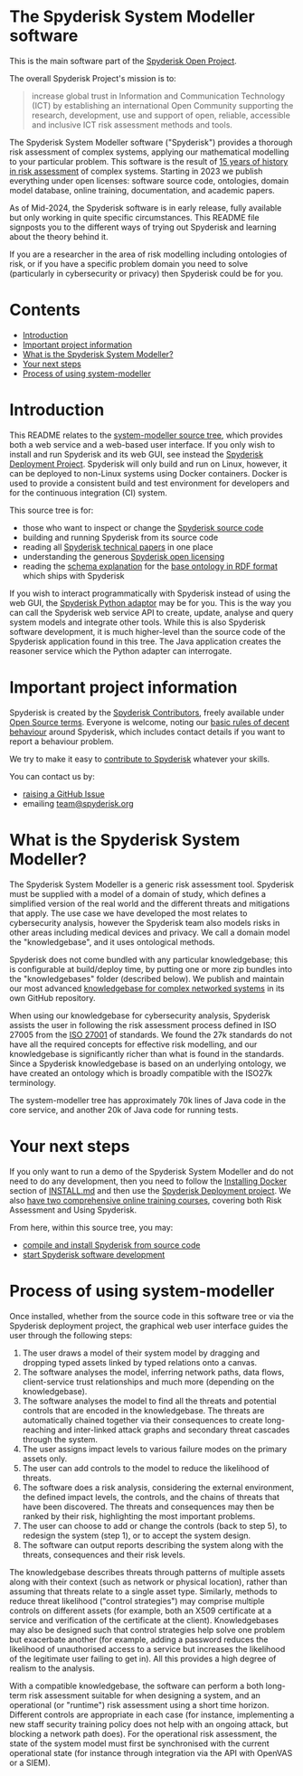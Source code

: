 # The Spyderisk System Modeller software

This is the main software part of the [Spyderisk Open Project](https://github.com/Spyderisk).

The overall Spyderisk Project's mission is to:

> increase global trust in Information and Communication Technology (ICT) by establishing an international Open Community supporting the research, development, use and support of open, reliable, accessible and inclusive ICT risk assessment methods and tools.

The Spyderisk System Modeller software ("Spyderisk") provides a thorough
risk assessment of complex systems, applying our mathematical modelling to your
particular problem. This software is the result of 
[15 years of history in risk assessment](https://github.com/Spyderisk/system-modeller/blob/dev/HISTORY.md)
of complex systems. Starting in 2023 we publish everything under
open licenses: software source code, ontologies, domain model database,
online training, documentation, and academic papers. 

As of Mid-2024, the Spyderisk software is in early release, fully available but only working
in quite specific circumstances. This README file signposts you to the
different ways of trying out Spyderisk and learning about the theory behind it.

If you are a researcher in the area of risk modelling including ontologies of
risk, or if you have a specific problem domain you need to solve (particularly
in cybersecurity or privacy) then Spyderisk could be for you. 

# Contents

* [Introduction](#introduction)
* [Important project information](#important-project-information)
* [What is the Spyderisk System Modeller?](#what-is-the-spyderisk-system-modeller)
* [Your next steps](#your-next-steps)
* [Process of using system-modeller](#process-of-using-system-modeller)


# Introduction

This README relates to the [system-modeller source tree](https://github.com/Spyderisk/system-modeller),
which provides both a web service and a web-based user interface. 
If you only wish to install and run Spyderisk and its
web GUI, see instead the [Spyderisk Deployment Project](https://github.com/Spyderisk/system-modeller-deployment).
Spyderisk will only build and run on Linux, however, it can be deployed to non-Linux systems
using Docker containers. Docker is used to provide a consistent build and test environment for
developers and for the continuous integration (CI) system. 

This source tree is for:

* those who want to inspect or change the [Spyderisk source code](./src/main/java/uk/ac/soton/itinnovation/security/README.md)
* building and running Spyderisk from its source code
* reading all [Spyderisk technical papers](./docs/papers/README.md) in one place
* understanding the generous [Spyderisk open licensing](./LICENSES.md)
* reading the [schema explanation](./docs/triple-store-schema.md) for the [base ontology in RDF format](https://github.com/Spyderisk/system-modeller/blob/dev/src/main/resources/core.rdf) which ships with Spyderisk

If you wish to interact programmatically with Spyderisk instead of using the
web GUI, the [Spyderisk Python adaptor](https://github.com/Spyderisk/system-modeller-adaptor)
may be for you. This is the way you can call the Spyderisk web service API to create, update, analyse and query
system models and integrate other tools. While this is also Spyderisk software development, it
is much higher-level than the source code of the Spyderisk application found in this tree. The
Java application creates the reasoner service which the Python adapter can interrogate.

# Important project information

Spyderisk is created by the [Spyderisk Contributors](./CONTRIBUTORS.md), freely
available under [Open Source terms](./LICENSE.md). Everyone is welcome, noting
our [basic rules of decent behaviour](./CODE-OF-CONDUCT.md) around Spyderisk,
which includes contact details if you want to report a behaviour problem.

We try to make it easy to [contribute to Spyderisk](./CONTRIBUTING.md) whatever your skills.

You can contact us by:
* [raising a GitHub Issue](https://github.com/Spyderisk/system-modeller/issues/new)
* emailing [team@spyderisk.org](mailto://team@spyderisk.org)

# What is the Spyderisk System Modeller?

The Spyderisk System Modeller is a generic risk assessment tool.  Spyderisk
must be supplied with a model of a domain of study, which defines a 
simplified version of the real world and the different threats and mitigations
that apply. The use case we have developed the most relates to cybersecurity
analysis, however the Spyderisk team also models risks in other areas including
medical devices and privacy. We call a domain model the "knowledgebase", and it
uses ontological methods.

Spyderisk does not come bundled with any particular knowledgebase; this is
configurable at build/deploy time, by putting one or more zip bundles into the
"knowledgebases" folder (described below). We publish and
maintain our most advanced
[knowledgebase for complex networked systems](https://github.com/Spyderisk/domain-network/packages/1826148)
in its own GitHub repository.

When using our knowledgebase for cybersecurity analysis, Spyderisk assists the user in following
the risk assessment process defined in ISO 27005 from the
[ISO 27001](https://en.wikipedia.org/wiki/ISO/IEC_27000-series)
of standards. We found the 27k standards do not have all the required concepts 
for effective risk modelling, and our knowledgebase is significantly richer than 
what is found in the standards. Since a Spyderisk knowledgebase is based on an underlying
ontology, we have created an ontology which is broadly compatible with the ISO27k terminology.

The system-modeller tree has approximately 70k lines of Java code in the core service,
and another 20k of Java code for running tests.


# Your next steps

If you only want to run a demo of the Spyderisk System Modeller and do not need to do any development,
then you need to follow the [Installing Docker](./INSTALL.md#installing-docker) section of [INSTALL.md](./INSTALL.md)
and then use the [Spyderisk Deployment project](https://github.com/Spyderisk/system-modeller-deployment).
We also [have two comprehensive online training courses](https://training.spyderisk.org/courses/), covering
both Risk Assessment and Using Spyderisk.

From here, within this source tree, you may:

* [compile and install Spyderisk from source code](./INSTALL.md)
* [start Spyderisk software development](./docs/development.md)

# Process of using system-modeller

Once installed, whether from the source code in this software tree or via 
the Spyderisk deployment project, the graphical web user interface guides the
user through the following steps:

1. The user draws a model of their system model by dragging and dropping typed
   assets linked by typed relations onto a canvas.
2. The software analyses the model, inferring network paths, data flows,
   client-service trust relationships and much more (depending on the
knowledgebase).
3. The software analyses the model to find all the threats and potential
   controls that are encoded in the knowledgebase. The threats are
automatically chained together via their consequences to create long-reaching
and inter-linked attack graphs and secondary threat cascades through the
system.
4. The user assigns impact levels to various failure modes on the primary
   assets only.
5. The user can add controls to the model to reduce the likelihood of threats.
6. The software does a risk analysis, considering the external environment, the
   defined impact levels, the controls, and the chains of threats that have
been discovered. The threats and consequences may then be ranked by their risk,
highlighting the most important problems.
7. The user can choose to add or change the controls (back to step 5), to
   redesign the system (step 1), or to accept the system design.
8. The software can output reports describing the system along with the
   threats, consequences and their risk levels.

The knowledgebase describes threats through patterns of multiple assets along
with their context (such as network or physical location), rather than assuming
that threats relate to a single asset type. Similarly, methods to reduce threat
likelihood ("control strategies") may comprise multiple controls on different
assets (for example, both an X509 certificate at a service and verification of
the certificate at the client). Knowledgebases may also be designed such that
control strategies help solve one problem but exacerbate another (for example,
adding a password reduces the likelihood of unauthorised access to a service
but increases the likelihood of the legitimate user failing to get in). All
this provides a high degree of realism to the analysis.

With a compatible knowledgebase, the software can perform a both long-term risk
assessment suitable for when designing a system, and an operational (or
"runtime") risk assessment using a short time horizon. Different controls are
appropriate in each case (for instance, implementing a new staff security
training policy does not help with an ongoing attack, but blocking a network
path does). For the operational risk assessment, the state of the system model
must first be synchronised with the current operational state (for instance
through integration via the API with OpenVAS or a SIEM).


